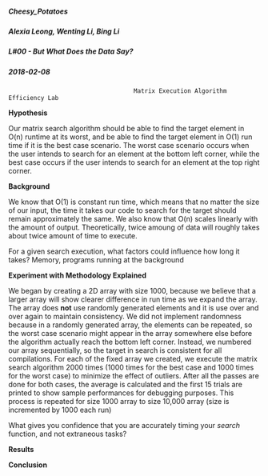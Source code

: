 ##### Cheesy_Potatoes
##### Alexia Leong, Wenting Li, Bing Li
##### L#00 - But What Does the Data Say?
##### 2018-02-08

                                       Matrix Execution Algorithm Efficiency Lab
**Hypothesis**

Our matrix search algorithm should be able to find the target element in O(n) runtime at its worst, and be able to find the target element in O(1) run time if it is the best case scenario. The worst case scenario occurs when the user intends to search for an element at the bottom left corner, while the best case occurs if the user intends to search for an element at the top right corner.

**Background**

We know that O(1) is constant run time, which means that no matter the size of our input, the time it takes our code to search for the target should remain approximately the same. We also know that O(n) scales linearly with the amount of output. Theoretically, twice amoung of data will roughly takes about twice amount of time to execute. 

For a given search execution, what factors could influence how long it takes? Memory, programs running at the background


**Experiment with Methodology Explained**

We began by creating a 2D array with size 1000, because we believe that a larger array will show clearer difference in run time as we expand the array. The array does **not** use randomly generated elements and it is use over and over again to maintain consistency. We did not implement randomness because in a randomly generated array, the elements can be repeated, so the worst case scenario might appear in the array somewhere else before the algorithm actually reach the bottom left corner. Instead, we numbered our array sequentially, so the target in search is consistent for all compilations. For each of the fixed array we created, we execute the matrix search algorithm 2000 times (1000 times for the best case and 1000 times for the worst case) to minimize the effect of outliers. After all the passes are done for both cases, the average is calculated and the first 15 trials are printed to show sample performances for debugging purposes. This process is repeated for size 1000 array to size 10,000 array (size is incremented by 1000 each run)

What gives you confidence that you are accurately timing your *search* function, and not extraneous tasks?

**Results**

**Conclusion**
